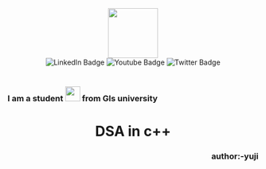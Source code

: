 <div id="header" align="center">
  <img src="https://media.giphy.com/media/M9gbBd9nbDrOTu1Mqx/giphy.gif" width="100"/>
</div>
<div id="badges" align ="center">
  <img src="https://img.shields.io/badge/LinkedIn-blue?style=for-the-badge&logo=linkedin&logoColor=white" alt="LinkedIn Badge"/>
  <img src="https://img.shields.io/badge/YouTube-red?style=for-the-badge&logo=youtube&logoColor=white" alt="Youtube Badge"/>
  <img src="https://img.shields.io/badge/Twitter-blue?style=for-the-badge&logo=twitter&logoColor=white" alt="Twitter Badge"/>
</div>
<div align ="center">
<img  src="https://komarev.com/ghpvc/?username=yuji0710&style=flat-square&color=blue" alt=""/>
  </div>
<br>
<h3> I am a student <img src="https://media.giphy.com/media/WUlplcMpOCEmTGBtBW/giphy.gif" width="30"> from Gls university</h3>
<h1 align="center"> DSA in c++</h1>
<h3 align="right">author:-yuji </h3>
